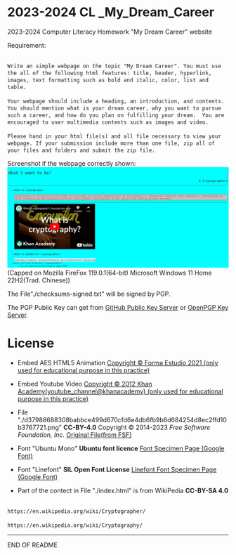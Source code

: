 # 2023-2024 CL _My_Dream_Career

2023-2024 Computer Literacy Homework "My Dream Career" website

Requirement:

```

Write an simple webpage on the topic "My Dream Career". You must use the all of the following html features: title, header, hyperlink, images, text formatting such as bold and italic, color, list and table.

Your webpage should include a heading, an introduction, and contents. You should mention what is your dream career, why you want to pursue such a career, and how do you plan on fulfilling your dream.  You are encouraged to user multimedia contents such as images and video. 

Please hand in your html file(s) and all file necessary to view your webpage. If your submission include more than one file, zip all of your files and folders and submit the zip file.

```

Screenshot if the webpage correctly shown:
![ScreenShot](./ScreenShot_Build_202311121051.png)
(Capped on Mozilla FireFox 119.0.1(64-bit) Microsoft Windows 11 Home 22H2(Trad. Chinese))

The File"./checksums-signed.txt" will be signed by PGP. 

The PGP Public Key can get from [GitHub Public Key Server](https://github.com/wts220828.gpg) or [OpenPGP Key Server](https://keys.openpgp.org/search?q=s220828%40wtsmc.edu.hk). 

# License

+ Embed AES HTML5 Animation [Copyright © Forma Estudio 2021 (only used for educational purpose in this practice)](https://formaestudio.com/portfolio/aes-animation/)

+ Embed Youtube Video [Copyright © 2012 Khan Academy(youtube_channel@khanacademy) (only used for educational purpose in this practice)](https://www.youtube.com/watch?v=Kf9KjCKmDcU)

+ File "./d37988688308babbce499d670cfd6e4db6fb9b6d684254d8ec2ffd10b3767721.png" **CC-BY-4.0** Copyright © 2014-2023 *Free Software Foundation, Inc.* [Original File(from FSF)](https://emailselfdefense.fsf.org/static/img/en/full-infographic.png)

+ Font "Ubuntu Mono" **Ubuntu font licence** [Font Specimen Page (Google Font)](https://fonts.google.com/specimen/Ubuntu+Mono)

+ Font "Linefont" **SIL Open Font License** [Linefont Font Specimen Page (Google Font)](https://fonts.google.com/specimen/Linefont)

+ Part of the contect in File "./index.html" is from WikiPedia **CC-BY-SA 4.0**
```

https://en.wikipedia.org/wiki/Cryptographer/

https://en.wikipedia.org/wiki/Cryptography/

```

---

END OF README
